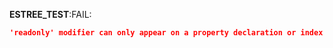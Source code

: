 __ESTREE_TEST__:FAIL:
```json
'readonly' modifier can only appear on a property declaration or index signature.
```
